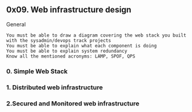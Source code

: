 ## 0x09. Web infrastructure design
General

    You must be able to draw a diagram covering the web stack you built with the sysadmin/devops track projects
    You must be able to explain what each component is doing
    You must be able to explain system redundancy
    Know all the mentioned acronyms: LAMP, SPOF, QPS

### 0. Simple Web Stack

### 1. Distributed web infrastructure

### 2.Secured and Monitored web infrastructure

